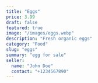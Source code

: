 ```yaml
---
title: "Eggs"
price: 3.99
draft: false
featured: true
image: "/images/eggs.webp"
description: "Fresh organic eggs"
category: "Food"
slug: "eggs"
summary: "egg for sale"
seller:
  name: "John Doe"
  contact: "+1234567890"
---
```

